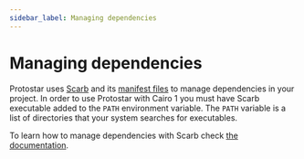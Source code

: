 ```yaml
---
sidebar_label: Managing dependencies
---
```


# Managing dependencies

Protostar uses [Scarb](https://github.com/software-mansion/scarb) and its [manifest files](https://docs.swmansion.com/scarb/docs/reference/manifest) to manage dependencies in your project.
In order to use Protostar with Cairo 1 you must have Scarb executable added to the `PATH` environment variable. 
The `PATH` variable is a list of directories that your system searches for executables.

To learn how to manage dependencies with Scarb check [the documentation](https://docs.swmansion.com/scarb/docs/reference/specifying-dependencies).
